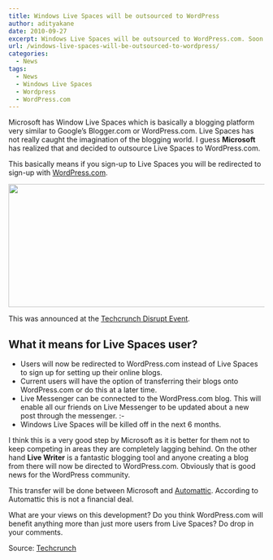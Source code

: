 ```yaml
---
title: Windows Live Spaces will be outsourced to WordPress
author: adityakane
date: 2010-09-27
excerpt: Windows Live Spaces will be outsourced to WordPress.com. Soon people using Live Spaces will have to move to Wordpress.com. New sign-ups will also be redirected to WordPress.com
url: /windows-live-spaces-will-be-outsourced-to-wordpress/
categories:
  - News
tags:
  - News
  - Windows Live Spaces
  - Wordpress
  - WordPress.com
---
```

Microsoft has Window Live Spaces which is basically a blogging platform very similar to Google&#8217;s Blogger.com or WordPress.com. Live Spaces has not really caught the imagination of the blogging world. I guess **Microsoft** has realized that and decided to outsource Live Spaces to WordPress.com.

This basically means if you sign-up to Live Spaces you will be redirected to sign-up with <a href="http://wordpress.com" onclick="_gaq.push(['_trackEvent', 'outbound-article', 'http://wordpress.com', 'WordPress.com']);" >WordPress.com</a>.

<a href="http://wpveda.com/windows-live-spaces-will-be-outsourced-to-wordpress/live_spaces_wordpress/" onclick="_gaq.push(['_trackEvent', 'outbound-article', 'http://wpveda.com/windows-live-spaces-will-be-outsourced-to-wordpress/live_spaces_wordpress/', '']);" rel="attachment wp-att-929"><img class="alignnone size-full  wp-image-50350" src="http://cdn.devilsworkshop.org/files/2010/09/Live_spaces_Wordpress.png" alt="" width="550" height="242" /></a>

This was announced at the <a href="http://techcrunch.com/2010/09/27/techcrunch-disrupt-live-day-1/" onclick="_gaq.push(['_trackEvent', 'outbound-article', 'http://techcrunch.com/2010/09/27/techcrunch-disrupt-live-day-1/', 'Techcrunch Disrupt Event']);" >Techcrunch Disrupt Event</a>.

## What it means for Live Spaces user?

  * Users will now be redirected to WordPress.com instead of Live Spaces to sign up for setting up their online blogs.
  * Current users will have the option of transferring their blogs onto WordPress.com or do this at a later time.
  * Live Messenger can be connected to the WordPress.com blog. This will enable all our friends on Live Messenger to be updated about a new post through the messenger. <img src="http://devilsworkshop.org/wp-includes/images/smilies/simple-smile.png" alt=":-)" class="wp-smiley" style="height: 1em; max-height: 1em;" />
  * Windows Live Spaces will be killed off in the next 6 months.

I think this is a very good step by Microsoft as it is better for them not to keep competing in areas they are completely lagging behind. On the other hand **Live Writer** is a fantastic blogging tool and anyone creating a blog from there will now be directed to WordPress.com. Obviously that is good news for the WordPress community.

This transfer will be done between Microsoft and <a href="http://automattic.com/" onclick="_gaq.push(['_trackEvent', 'outbound-article', 'http://automattic.com/', 'Automattic']);" >Automattic</a>. According to Automattic this is not a financial deal.

What are your views on this development? Do you think WordPress.com will benefit anything more than just more users from Live Spaces? Do drop in your comments.

Source: <a href="http://techcrunch.com/2010/09/27/windows-live-blogging/" onclick="_gaq.push(['_trackEvent', 'outbound-article', 'http://techcrunch.com/2010/09/27/windows-live-blogging/', 'Techcrunch']);" >Techcrunch</a>
